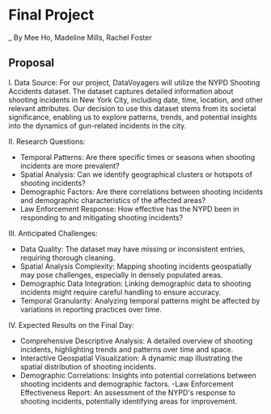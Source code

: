 # Final Project
_ By Mee Ho, Madeline Mills, Rachel Foster

## Proposal
I. Data Source:
For our project, DataVoyagers will utilize the NYPD Shooting Accidents dataset. 
The dataset captures detailed information about shooting incidents in New York City, including date, time, location, and other relevant attributes.
Our decision to use this dataset stems from its societal significance, enabling us to explore patterns, trends, and potential insights into the dynamics of gun-related incidents in the city.

II. Research Questions:

- Temporal Patterns: Are there specific times or seasons when shooting incidents are more prevalent?
- Spatial Analysis: Can we identify geographical clusters or hotspots of shooting incidents?
- Demographic Factors: Are there correlations between shooting incidents and demographic characteristics of the affected areas?
- Law Enforcement Response: How effective has the NYPD been in responding to and mitigating shooting incidents?

III. Anticipated Challenges:

- Data Quality: The dataset may have missing or inconsistent entries, requiring thorough cleaning.
- Spatial Analysis Complexity: Mapping shooting incidents geospatially may pose challenges, especially in densely populated areas.
- Demographic Data Integration: Linking demographic data to shooting incidents might require careful handling to ensure accuracy.
- Temporal Granularity: Analyzing temporal patterns might be affected by variations in reporting practices over time.

IV. Expected Results on the Final Day:

- Comprehensive Descriptive Analysis: A detailed overview of shooting incidents, highlighting trends and patterns over time and space.
- Interactive Geospatial Visualization: A dynamic map illustrating the spatial distribution of shooting incidents.
- Demographic Correlations: Insights into potential correlations between shooting incidents and demographic factors.
-Law Enforcement Effectiveness Report: An assessment of the NYPD's response to shooting incidents, potentially identifying areas for improvement.
